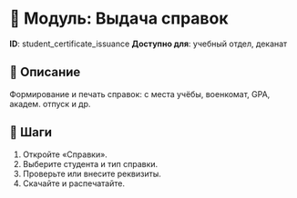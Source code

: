 # 📘 Модуль: Выдача справок
**ID**: student_certificate_issuance
**Доступно для**: учебный отдел, деканат

## 📝 Описание
Формирование и печать справок: с места учёбы, военкомат, GPA, академ. отпуск и др.

## 🩜 Шаги
1. Откройте «Справки».
2. Выберите студента и тип справки.
3. Проверьте или внесите реквизиты.
4. Скачайте и распечатайте.
